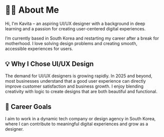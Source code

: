 # 👩‍💻 About Me

Hi, I'm Kavita – an aspiring UI/UX designer with a background in deep learning and a passion for creating user-centered digital experiences. 

I’m currently based in South Korea and restarting my career after a break for motherhood. I love solving design problems and creating smooth, accessible experiences for users.

## 💡 Why I Chose UI/UX Design

The demand for UI/UX designers is growing rapidly. In 2025 and beyond, most businesses understand that a good user experience can directly improve customer satisfaction and business growth. I enjoy blending creativity with logic to create designs that are both beautiful and functional.

## 🧭 Career Goals

I aim to work in a dynamic tech company or design agency in South Korea, where I can contribute to meaningful digital experiences and grow as a designer.
